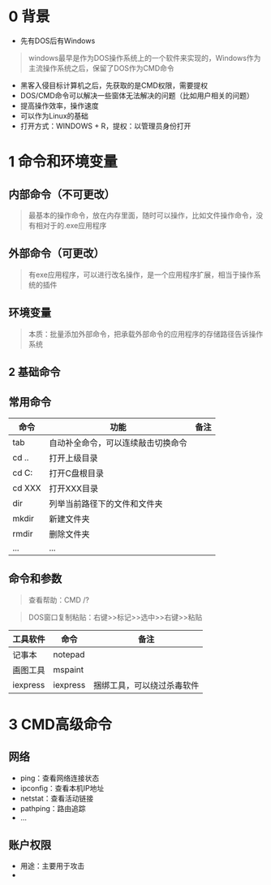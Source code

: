 # 0 背景

- 先有DOS后有Windows

> windows最早是作为DOS操作系统上的一个软件来实现的，Windows作为主流操作系统之后，保留了DOS作为CMD命令

- 黑客入侵目标计算机之后，先获取的是CMD权限，需要提权
- DOS/CMD命令可以解决一些窗体无法解决的问题（比如用户相关的问题）
- 提高操作效率，操作速度
- 可以作为Linux的基础
- 打开方式：WINDOWS + R，提权：以管理员身份打开

# 1 命令和环境变量

## 内部命令（不可更改）

> 最基本的操作命令，放在内存里面，随时可以操作，比如文件操作命令，没有相对于的.exe应用程序

## 外部命令（可更改）

> 有exe应用程序，可以进行改名操作，是一个应用程序扩展，相当于操作系统的插件

## 环境变量

> 本质：批量添加外部命令，把承载外部命令的应用程序的存储路径告诉操作系统

## 2 基础命令

## 常用命令

| 命令  | 功能                         | 备注 |
| ----- | --------------------------  | ---- |
| tab | 自动补全命令，可以连续敲击切换命令 |  |
| cd .. | 打开上级目录                 |      |
| cd C: | 打开C盘根目录                |      |
| cd XXX | 打开XXX目录 | |
| dir   | 列举当前路径下的文件和文件夹    |      |
| mkdir | 新建文件夹                   |      |
| rmdir | 删除文件夹 |      |
| ... | ... | |

## 命令和参数

> 查看帮助：CMD /?

> DOS窗口复制粘贴：右键>>标记>>选中>>右键>>粘贴

| 工具软件 | 命令     | 备注                       |
| -------- | -------- | -------------------------- |
| 记事本   | notepad  |                            |
| 画图工具 | mspaint  |                            |
| iexpress | iexpress | 捆绑工具，可以绕过杀毒软件 |

# 3 CMD高级命令

## 网络

- ping：查看网络连接状态
- ipconfig：查看本机IP地址
- netstat：查看活动链接
- pathping：路由追踪
- ...

## 账户权限

- 用途：主要用于攻击
- 



